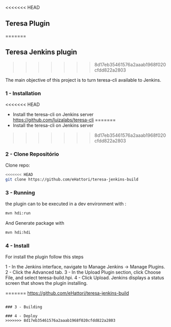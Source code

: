<<<<<<< HEAD
## Teresa Plugin
=======
## Teresa Jenkins plugin
>>>>>>> 8d17eb35461576a2aaab1968f020cfdd822a2803

The main objective of this project is to turn teresa-cli available to Jenkins.

### 1 - Installation

<<<<<<< HEAD
* Install the teresa-cli on Jenkins server https://github.com/luizalabs/teresa-cli
=======
* Install the teresa-cli on Jenkins server
>>>>>>> 8d17eb35461576a2aaab1968f020cfdd822a2803

### 2 - Clone Repositório

Clone repo:

```bash
<<<<<<< HEAD
git clone https://github.com/eHattori/teresa-jenkins-build

```
### 3 - Running 

the plugin can to be executed in a dev environment with : 
 
```bash
mvn hdi:run
```
And Generate package with
 
```bash
mvn hdi:hdi
```
### 4 - Install

For install the plugin follow this steps

1 - In the Jenkins interface, navigate to Manage Jenkins → Manage Plugins.
2 - Click the Advanced tab.
3 - In the Upload Plugin section, click Choose File, and select teresa-build.hpi.
4 - Click Upload. Jenkins displays a status screen that shows the plugin installing.

 
=======
https://github.com/eHattori/teresa-jenkins-build
```

### 3 - Building

### 4 - Deploy 
>>>>>>> 8d17eb35461576a2aaab1968f020cfdd822a2803

